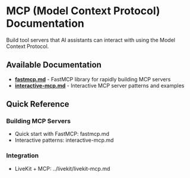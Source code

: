 # MCP (Model Context Protocol) Documentation

Build tool servers that AI assistants can interact with using the Model Context Protocol.

## Available Documentation

- **[fastmcp.md](fastmcp.md)** - FastMCP library for rapidly building MCP servers
- **[interactive-mcp.md](interactive-mcp.md)** - Interactive MCP server patterns and examples

## Quick Reference

### Building MCP Servers
- Quick start with FastMCP: fastmcp.md
- Interactive patterns: interactive-mcp.md

### Integration
- LiveKit + MCP: ../livekit/livekit-mcp.md